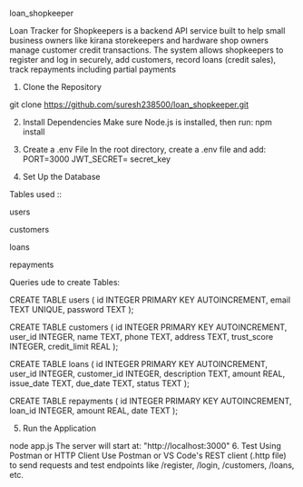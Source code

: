 
loan_shopkeeper

Loan Tracker for Shopkeepers is a backend API service built to help small business owners like kirana storekeepers and hardware shop owners manage customer credit transactions. The system allows shopkeepers to register and log in securely, add customers, record loans (credit sales), track repayments including partial payments

1. Clone the Repository

git clone https://github.com/suresh238500/loan_shopkeeper.git

2. Install Dependencies
Make sure Node.js is installed, then run:
npm install
3. Create a .env File
In the root directory, create a .env file and add:
PORT=3000
JWT_SECRET=  secret_key

4. Set Up the Database



Tables used ::

users

customers

loans

repayments

Queries ude to create Tables:

CREATE TABLE users (
  id INTEGER PRIMARY KEY AUTOINCREMENT,
  email TEXT UNIQUE,
  password TEXT
);

CREATE TABLE customers (
  id INTEGER PRIMARY KEY AUTOINCREMENT,
  user_id INTEGER,
  name TEXT,
  phone TEXT,
  address TEXT,
  trust_score INTEGER,
  credit_limit REAL
);

CREATE TABLE loans (
  id INTEGER PRIMARY KEY AUTOINCREMENT,
  user_id INTEGER,
  customer_id INTEGER,
  description TEXT,
  amount REAL,
  issue_date TEXT,
  due_date TEXT,
  status TEXT
);

CREATE TABLE repayments (
  id INTEGER PRIMARY KEY AUTOINCREMENT,
  loan_id INTEGER,
  amount REAL,
  date TEXT
);


5. Run the Application

node app.js
The server will start at: "http://localhost:3000"
6. Test Using Postman or HTTP Client
Use Postman or VS Code's REST client (.http file) to send requests and test endpoints like /register, /login, /customers, /loans, etc.
